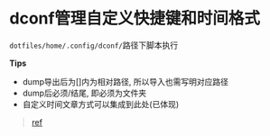 dconf管理自定义快捷键和时间格式
==========================

`dotfiles/home/.config/dconf/`路径下脚本执行

**Tips**

- dump导出后为[]内为相对路径, 所以导入也需写明对应路径
- dump后必须/结尾, 即必须为文件夹
- 自定义时间文章方式可以集成到此处(已体现)

> [ref](http://catern.com/2014/12/21/plain-text-configuration-gnome.html)
